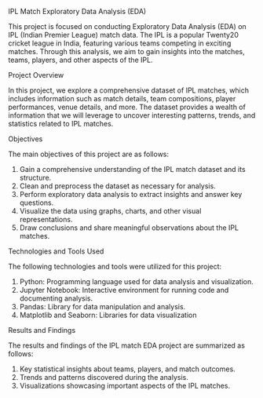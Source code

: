 IPL Match Exploratory Data Analysis (EDA)



This project is focused on conducting Exploratory Data Analysis (EDA) on IPL (Indian Premier League) match data. The IPL is a popular Twenty20 cricket league in India, featuring various teams competing in exciting matches. Through this analysis, we aim to gain insights into the matches, teams, players, and other aspects of the IPL.

Project Overview


In this project, we explore a comprehensive dataset of IPL matches, which includes information such as match details, team compositions, player performances, venue details, and more. The dataset provides a wealth of information that we will leverage to uncover interesting patterns, trends, and statistics related to IPL matches.

Objectives


The main objectives of this project are as follows:

1. Gain a comprehensive understanding of the IPL match dataset and its structure.
2. Clean and preprocess the dataset as necessary for analysis.
3. Perform exploratory data analysis to extract insights and answer key questions.
4. Visualize the data using graphs, charts, and other visual representations.
5. Draw conclusions and share meaningful observations about the IPL matches.


Technologies and Tools Used

The following technologies and tools were utilized for this project:

1. Python: Programming language used for data analysis and visualization.
2. Jupyter Notebook: Interactive environment for running code and documenting analysis.
3. Pandas: Library for data manipulation and analysis.
4. Matplotlib and Seaborn: Libraries for data visualization

Results and Findings

The results and findings of the IPL match EDA project are summarized as follows:

1. Key statistical insights about teams, players, and match outcomes.
2. Trends and patterns discovered during the analysis.
3. Visualizations showcasing important aspects of the IPL matches.
